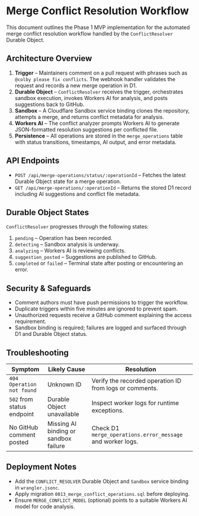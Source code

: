 # Merge Conflict Resolution Workflow

This document outlines the Phase 1 MVP implementation for the automated merge conflict resolution workflow handled by the `ConflictResolver` Durable Object.

## Architecture Overview

1. **Trigger** – Maintainers comment on a pull request with phrases such as `@colby please fix conflicts`. The webhook handler validates the request and records a new merge operation in D1.
2. **Durable Object** – `ConflictResolver` receives the trigger, orchestrates sandbox execution, invokes Workers AI for analysis, and posts suggestions back to GitHub.
3. **Sandbox** – A Cloudflare Sandbox service binding clones the repository, attempts a merge, and returns conflict metadata for analysis.
4. **Workers AI** – The conflict analyzer prompts Workers AI to generate JSON-formatted resolution suggestions per conflicted file.
5. **Persistence** – All operations are stored in the `merge_operations` table with status transitions, timestamps, AI output, and error metadata.

## API Endpoints

- `POST /api/merge-operations/status/:operationId` – Fetches the latest Durable Object state for a merge operation.
- `GET /api/merge-operations/:operationId` – Returns the stored D1 record including AI suggestions and conflict file metadata.

## Durable Object States

`ConflictResolver` progresses through the following states:

1. `pending` – Operation has been recorded.
2. `detecting` – Sandbox analysis is underway.
3. `analyzing` – Workers AI is reviewing conflicts.
4. `suggestion_posted` – Suggestions are published to GitHub.
5. `completed` or `failed` – Terminal state after posting or encountering an error.

## Security & Safeguards

- Comment authors must have push permissions to trigger the workflow.
- Duplicate triggers within five minutes are ignored to prevent spam.
- Unauthorized requests receive a GitHub comment explaining the access requirement.
- Sandbox binding is required; failures are logged and surfaced through D1 and Durable Object status.

## Troubleshooting

| Symptom | Likely Cause | Resolution |
| --- | --- | --- |
| `404 Operation not found` | Unknown ID | Verify the recorded operation ID from logs or comments. |
| `502` from status endpoint | Durable Object unavailable | Inspect worker logs for runtime exceptions. |
| No GitHub comment posted | Missing AI binding or sandbox failure | Check D1 `merge_operations.error_message` and worker logs. |

## Deployment Notes

- Add the `CONFLICT_RESOLVER` Durable Object and `Sandbox` service binding in `wrangler.jsonc`.
- Apply migration `0013_merge_conflict_operations.sql` before deploying.
- Ensure `MERGE_CONFLICT_MODEL` (optional) points to a suitable Workers AI model for code analysis.

